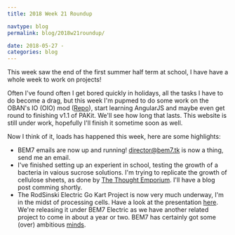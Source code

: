 ```yaml
---
title: 2018 Week 21 Roundup

navtype: blog
permalink: blog/2018w21roundup/

date: 2018-05-27 -
categories: blog
---
```

This week saw the end of the first summer half term at school, I have have a whole week to work on projects!

Often I've found often I get bored quickly in holidays, all the tasks I have to do become a drag, but this week I'm pupmed to do some work on the OBAN's IO (OIO) mod ([Repo](https://github.com/IbraheemR/oban_io)), start learning AngularJS and maybe even get round to finishing v1.1 of PAKit. We'll see how long that lasts. This website is still under work, hopefully I'll finish it sometime soon as well.

Now I think of it, loads has happened this week, here are some highlights:

- BEM7 emails are now up and running! [director@bem7.tk](mailto:director@bem7.tk) is now a thing, send me an email.
- I've finished setting up an experient in school, testing the growth of a bacteria in vaious sucrose solutions. I'm trying to replicate the growth of cellulose sheets, as done by [The Thought Emporium](https://www.youtube.com/watch?v=Ds8ZFzOwGeI). I'll have a blog post comming shortly.
- The RodSinski Electric Go Kart Project is now very much underway, I'm in the midst of processing cells. Have a look at the presentation [here](http://kart.bem7.tk). We're releasing it under BEM7 Electric as we have another related project to come in about a year or two. BEM7 has certainly got some (over) ambitious [minds](https://twitter.com/KouroshSimpkins).